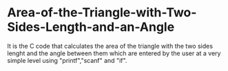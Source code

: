 # Area-of-the-Triangle-with-Two-Sides-Length-and-an-Angle
It is the C code that calculates the area of the triangle with the two sides lenght and the angle between them which are entered by the user at a very simple level using "printf","scanf" and "if".
